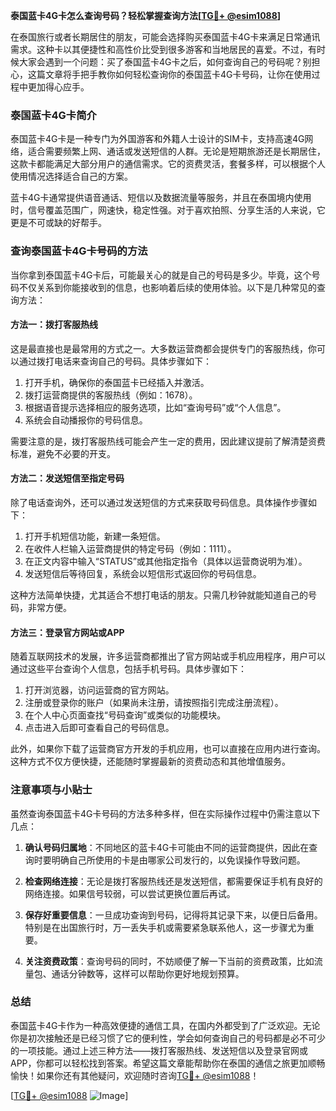 **泰国蓝卡4G卡怎么查询号码？轻松掌握查询方法[[TG💪+ @esim1088](https://t.me/s/esim1088)]**

在泰国旅行或者长期居住的朋友，可能会选择购买泰国蓝卡4G卡来满足日常通讯需求。这种卡以其便捷性和高性价比受到很多游客和当地居民的喜爱。不过，有时候大家会遇到一个问题：买了泰国蓝卡4G卡之后，如何查询自己的号码呢？别担心，这篇文章将手把手教你如何轻松查询你的泰国蓝卡4G卡号码，让你在使用过程中更加得心应手。

### 泰国蓝卡4G卡简介

泰国蓝卡4G卡是一种专门为外国游客和外籍人士设计的SIM卡，支持高速4G网络，适合需要频繁上网、通话或发送短信的人群。无论是短期旅游还是长期居住，这款卡都能满足大部分用户的通信需求。它的资费灵活，套餐多样，可以根据个人使用情况选择适合自己的方案。

蓝卡4G卡通常提供语音通话、短信以及数据流量等服务，并且在泰国境内使用时，信号覆盖范围广，网速快，稳定性强。对于喜欢拍照、分享生活的人来说，它更是不可或缺的好帮手。

### 查询泰国蓝卡4G卡号码的方法

当你拿到泰国蓝卡4G卡后，可能最关心的就是自己的号码是多少。毕竟，这个号码不仅关系到你能接收到的信息，也影响着后续的使用体验。以下是几种常见的查询方法：

#### 方法一：拨打客服热线

这是最直接也是最常用的方式之一。大多数运营商都会提供专门的客服热线，你可以通过拨打电话来查询自己的号码。具体步骤如下：

1. 打开手机，确保你的泰国蓝卡已经插入并激活。
2. 拨打运营商提供的客服热线（例如：1678）。
3. 根据语音提示选择相应的服务选项，比如“查询号码”或“个人信息”。
4. 系统会自动播报你的号码信息。

需要注意的是，拨打客服热线可能会产生一定的费用，因此建议提前了解清楚资费标准，避免不必要的开支。

#### 方法二：发送短信至指定号码

除了电话查询外，还可以通过发送短信的方式来获取号码信息。具体操作步骤如下：

1. 打开手机短信功能，新建一条短信。
2. 在收件人栏输入运营商提供的特定号码（例如：1111）。
3. 在正文内容中输入“STATUS”或其他指定指令（具体以运营商说明为准）。
4. 发送短信后等待回复，系统会以短信形式返回你的号码信息。

这种方法简单快捷，尤其适合不想打电话的朋友。只需几秒钟就能知道自己的号码，非常方便。

#### 方法三：登录官方网站或APP

随着互联网技术的发展，许多运营商都推出了官方网站或手机应用程序，用户可以通过这些平台查询个人信息，包括手机号码。具体步骤如下：

1. 打开浏览器，访问运营商的官方网站。
2. 注册或登录你的账户（如果尚未注册，请按照指引完成注册流程）。
3. 在个人中心页面查找“号码查询”或类似的功能模块。
4. 点击进入后即可查看自己的号码信息。

此外，如果你下载了运营商官方开发的手机应用，也可以直接在应用内进行查询。这种方式不仅方便快捷，还能随时掌握最新的资费动态和其他增值服务。

### 注意事项与小贴士

虽然查询泰国蓝卡4G卡号码的方法多种多样，但在实际操作过程中仍需注意以下几点：

1. **确认号码归属地**：不同地区的蓝卡4G卡可能由不同的运营商提供，因此在查询时要明确自己所使用的卡是由哪家公司发行的，以免误操作导致问题。
   
2. **检查网络连接**：无论是拨打客服热线还是发送短信，都需要保证手机有良好的网络连接。如果信号较弱，可以尝试更换位置后再试。

3. **保存好重要信息**：一旦成功查询到号码，记得将其记录下来，以便日后备用。特别是在出国旅行时，万一丢失手机或需要紧急联系他人，这一步骤尤为重要。

4. **关注资费政策**：查询号码的同时，不妨顺便了解一下当前的资费政策，比如流量包、通话分钟数等，这样可以帮助你更好地规划预算。

### 总结

泰国蓝卡4G卡作为一种高效便捷的通信工具，在国内外都受到了广泛欢迎。无论你是初次接触还是已经习惯了它的便利性，学会如何查询自己的号码都是必不可少的一项技能。通过上述三种方法——拨打客服热线、发送短信以及登录官网或APP，你都可以轻松找到答案。希望这篇文章能帮助你在泰国的通信之旅更加顺畅愉快！如果你还有其他疑问，欢迎随时咨询[TG💪+ @esim1088](https://t.me/s/esim1088)！

[[TG💪+ @esim1088](https://t.me/s/esim1088) ![Image](https://i.postimg.cc/4NQfJmqS/Snipaste-2025-05-13-00-14-12.png)]